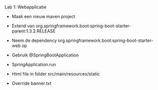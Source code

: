 Lab 1: Webapplicatie

* Maak een nieuw maven project

* Extend van org.springframework.boot:spring-boot-starter-parent:1.3.2.RELEASE

* Neem de dependency org.springframework.boot:spring-boot-starter-web op

* Gebruik @SpringBootApplication

* SpringApplication.run

* Html file in folder src/main/resources/static

* Override banner.txt